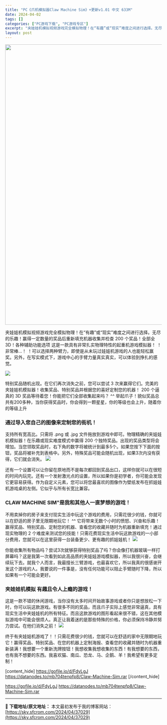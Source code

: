```yaml
---
title: "PC《爪机模拟器Claw Machine Sim》+更新v1.01 中文 633M"
date: 2024-04-02
tags: []
categories: ["PC游戏下载", "PC游戏专区"]
excerpt: "夹娃娃机模拟视频游戏完全模拟物理！在“有趣”或“现实”难度之间进行选择。无尽的乐趣！赢得一定数量的奖品后重新填充机器收集并检查 200 个奖品！全部全3D！各种辅助功能选项 这是一款具有非常扎实物理特性的起重机游戏模拟器！ ！非常棒…！ ！可以选择两种臂力，即使是从未玩过娃娃机游戏的人也能轻松赢奖。&hellip;"
layout: post
---
```


<img class="size-full wp-image-37030 aligncenter" src="https://sky.sfcrom.com/wp-content/uploads/2024/04/2024040201172354.webp" alt="" width="600" height="900" />

夹娃娃机模拟视频游戏完全模拟物理！在“有趣”或“现实”难度之间进行选择。无尽的乐趣！赢得一定数量的奖品后重新填充机器收集并检查 200 个奖品！全部全3D！各种辅助功能选项 这是一款具有非常扎实物理特性的起重机游戏模拟器！ ！非常棒…！ ！可以选择两种臂力，即使是从未玩过娃娃机游戏的人也能轻松赢奖。另外，在写实模式下，游戏中心的手臂力量真实真实，可以体验到挣扎的感觉。

<img src="https://sky.sfcrom.com/wp-content/uploads/2024/04/20240402091942-d5aff.jpeg" />

<span>特别奖品随机出现。在它们再次消失之前，您可以尝试 3 次来赢得它们。完美的夹娃娃机模拟器！收集奖品、特别奖品并根据您的喜好定制您的机器！ 200 个逼真的 3D 奖品等待着您！你能把它们全部收集起来吗？ ^^ 举起爪子！貌似奖品总共有200多种，当你获得奖品时，你会得到一颗星星，你的等级也会上升，随着你的等级上升</span>
<h3><span>通过导入您自己的图像来定制您的街机！</span></h3>
<span>支持所有宽高比。只需将 .png 或 .jpg 文件拖放到游戏中即可。物理精确的夹娃娃机模拟器！在乐趣或现实难度模式中赢得 200 个独特奖品。出现的奖品类型将会增加。当您领取奖品时，右下角的数字将被统计到最多5个。如果您按下下面的按钮，奖品将被补充到表格中。另外，特殊奖品可能会随机出现，如果3次内没有获得，它们就会消失。</span>

<img src="https://sky.sfcrom.com/wp-content/uploads/2024/04/20240402091943-d9326.jpeg" />

<span>还有一个设置可以让你留在原地而不是每次都回到奖品出口，这样你就可以在很短的时间内玩完。还有一个发射激光点的设置，所以如果你是初学者，你可能会发现它更容易获得。作为自定义元素，您可以将您最喜欢的图像作为壁纸发布在抓娃娃机游戏桌的左侧。它似乎与所有长宽比兼容。</span>
<h3><span>CLAW MACHINE SIM”是我和其他人一直梦想的游戏！</span></h3>
<span>不用卖掉你的房子来支付现实生活中玩这个游戏的费用，只需花很少的钱，你就可以在舒适的房子里无限期地玩它！ ^^ 它将带来无数个小时的愤怒、兴奋和乐趣！赢得奖品、特别奖品、定制您的机器、查看您的收藏并随时为机器重新填充！通过现实物理的 2 个难度来测试您的技能！只需花费现实生活中玩这款游戏的一小部分费用，您就可以在这里获得一台装备更少、更有趣的抓娃娃机！</span>

<img src="https://sky.sfcrom.com/wp-content/uploads/2024/04/20240402091943-4f4a4.jpeg" />

<span>你能收集所有物品吗？尝试3次就够获得特别奖品了吗？你会像打机器玻璃一样打屏幕吗？这是我第一次看到如此高品质的夹娃娃游戏模拟器，所以我很兴奋，会继续玩下去。就我个人而言，我最擅长三臂游戏，也最喜欢它，所以我真的很感谢开发这个游戏的人。我要说的一件事是，没有任何功能可以阻止手臂随时下降，所以如果有一个可能会更好。</span>
<h3><span>夹娃娃机模拟 有趣且令人上瘾的游戏！</span></h3>
<span>这是一款不错的休闲游戏，当你没有太多时间开始故事游戏或者你只是想放松一下时，你可以玩这款游戏。有很多不同的奖品，而且爪子实际上感觉非常逼真，具有现实生活中夹娃娃机的所有特征。而且这款游戏的图形看起来很不错，这在其他模拟游戏中可能会很烦人。真正让我着迷的是那些特殊的价格，你必须保持冷静并努力尝试。在他们消失之前！</span>

<img src="https://sky.sfcrom.com/wp-content/uploads/2024/04/20240402091943-2bc50.jpeg" />

终于有夹娃娃机游戏了！！只需花费很少的钱，您就可以在舒适的家中无限期地玩它！赢得奖品、特别奖品、在您的机器上定制海报、查看您的收藏并随时为机器重新装满！我想要一个重新洗牌按钮！我想收集我想收集的东西！有我想要的东西，也有我不想要的东西。我喜欢猫、南瓜、恐龙、马、企鹅、羊！我希望有更多定制！

[content_hide]
https://gofile.io/d/FdyLgJ
https://datanodes.to/mb704tenpfp8/Claw-Machine-Sim.rar
[/content_hide]

<!--wechatfans start-->
https://gofile.io/d/FdyLgJ
https://datanodes.to/mb704tenpfp8/Claw-Machine-Sim.rar
<!--wechatfans end-->

---
📖 **下载地址/原文地址：** 本文最初发布于我的博客网站：[https://sky.sfcrom.com/2024/04/37029](https://sky.sfcrom.com/2024/04/37029)
